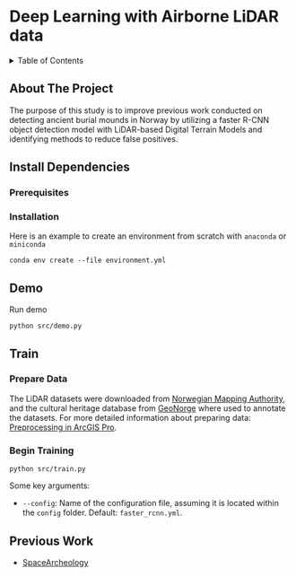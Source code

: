 # Deep Learning with Airborne LiDAR data
<details>
  <summary>Table of Contents</summary>
  <ol>
    <li>
      <a href="#about-the-project">About The Project</a>
    </li>
    <li>
      <a href="#install-dependencies">Install Dependencies</a>
      <ul>
        <li><a href="#prerequisites">Prerequisites</a></li>
        <li><a href="#installation">Installation</a></li>
      </ul>
    </li>
    <li><a href="#demo">Demo</a></li>
    <li><a href="#train">Train</a></li>
    <li><a href="#acknowledgments">Acknowledgments</a></li>
  </ol>
</details>


## About The Project
The purpose of this study is to improve previous work conducted on detecting ancient burial mounds in Norway by utilizing a faster R-CNN object detection model with LiDAR-based Digital Terrain Models and identifying methods to reduce false positives.


## Install Dependencies
### Prerequisites

### Installation
Here is an example to create an environment from scratch with `anaconda` or `miniconda` 
```
conda env create --file environment.yml
```

## Demo

Run demo

```
python src/demo.py
```

##  Train
### Prepare Data
The LiDAR datasets were downloaded from [Norwegian Mapping Authority](https://hoydedata.no), and the cultural heritage database from [GeoNorge](https://geonorge.no) where used to annotate the datasets.
For more detailed information about preparing data: [Preprocessing in ArcGIS Pro](docs/preproecessing.md).

### Begin Training

```
python src/train.py
```
Some key arguments:
- `--config`: Name of the configuration file, assuming it is located within the `config` folder. 
  Default: `faster_rcnn.yml`.



## Previous Work

- [SpaceArcheology](https://github.com/arkadiy93/SpaceArcheologyThesis) 



